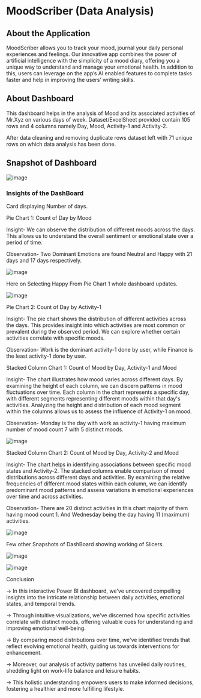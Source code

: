 # MoodScriber (Data Analysis)

## About the Application

MoodScriber allows you to track your mood, journal your daily personal experiences and feelings. Our innovative app combines the power of artificial intelligence with the simplicity of a mood diary, offering you a unique way to understand and manage your emotional health. In addition to this, users can leverage on the app’s AI enabled features to complete tasks faster and help in improving the users’ writing skills.


## About Dashboard

This dashboard helps in the analysis of Mood and its associated activities of Mr.Xyz on various days of week. Dataset/ExcelSheet provided contain 105 rows and 4 columns namely Day, Mood, Activity-1 and Activity-2.

After data cleaning and removing duplicate rows dataset left with 71 unique rows on which data analysis has been done.

## Snapshot of Dashboard
![image](https://github.com/K-Singla/MoodScriber-DashBoard/assets/90952631/199ec5be-2de0-40cf-99a5-4c10179e41e0)

### Insights of the DashBoard

Card displaying Number of days.

Pie Chart 1: Count of Day by Mood 

Insight- We can observe the distribution of different moods across the days. This allows us to understand the overall sentiment or emotional state over a period of time.

Observation-  Two Dominant Emotions are found Neutral and Happy with 21 days and 17 days respectively.

![image](https://github.com/K-Singla/MoodScriber-DashBoard/assets/90952631/871b6c5b-fc0c-4458-aba5-9adacdfc9358)

Here on Selecting Happy From Pie Chart 1 whole dashboard updates.

![image](https://github.com/K-Singla/MoodScriber-DashBoard/assets/90952631/1ab16eab-dcc9-4a1c-a91e-5378ca76929c)

Pie Chart 2: Count of Day by Activity-1 

Insight- The pie chart shows the distribution of different activities across the days. This provides insight into which activities are most common or prevalent during the observed period. We can explore whether certain activities correlate with specific moods.

Observation-  Work is the dominant activity-1 done by user, while Finance is the least activity-1 done by user.

Stacked Column Chart 1: Count of Mood by Day, Activity-1 and Mood

Insight- The chart illustrates how mood varies across different days. By examining the height of each column, we can discern patterns in mood fluctuations over time. Each column in the chart represents a specific day, with different segments representing different moods within that day's activities. Analyzing the height and distribution of each mood segment within the columns allows us to assess the influence of Activity-1 on mood.

Observation-  Monday is the day with work as activity-1 having maximum number of mood count 7 with 5 distinct moods.

![image](https://github.com/K-Singla/MoodScriber-DashBoard/assets/90952631/18289e6f-3bec-44d3-8a9c-1faaaf491023)

Stacked Column Chart 2: Count of Mood by Day, Activity-2 and Mood

Insight- The chart helps in identifying associations between specific mood states and Activity-2. The stacked columns enable comparison of mood distributions across different days and activities. By examining the relative frequencies of different mood states within each column, we can identify predominant mood patterns and assess variations in emotional experiences over time and across activities.

Observation-  There are 20 distinct activities in this chart majority of them having mood count 1. And Wednesday being the day having 11 (maximum) activities.

![image](https://github.com/K-Singla/MoodScriber-DashBoard/assets/90952631/2279cae7-b9ea-4b11-8520-498c8dd94ac4)

Few other Snapshots of DashBoard showing working of Slicers.

![image](https://github.com/K-Singla/MoodScriber-DashBoard/assets/90952631/77de66d0-318e-48a1-ab63-0dd84678034a)

![image](https://github.com/K-Singla/MoodScriber-DashBoard/assets/90952631/cda9e0c8-dc83-4601-8efe-9da6249243bb)

Conclusion

-> In this interactive Power BI dashboard, we've uncovered compelling insights into the intricate relationship between daily activities, emotional states, and temporal trends. 

-> Through intuitive visualizations, we've discerned how specific activities correlate with distinct moods, offering valuable cues for understanding and improving emotional well-being. 

-> By comparing mood distributions over time, we've identified trends that reflect evolving emotional health, guiding us towards interventions for enhancement. 

-> Moreover, our analysis of activity patterns has unveiled daily routines, shedding light on work-life balance and leisure habits. 

-> This holistic understanding empowers users to make informed decisions, fostering a healthier and more fulfilling lifestyle.
